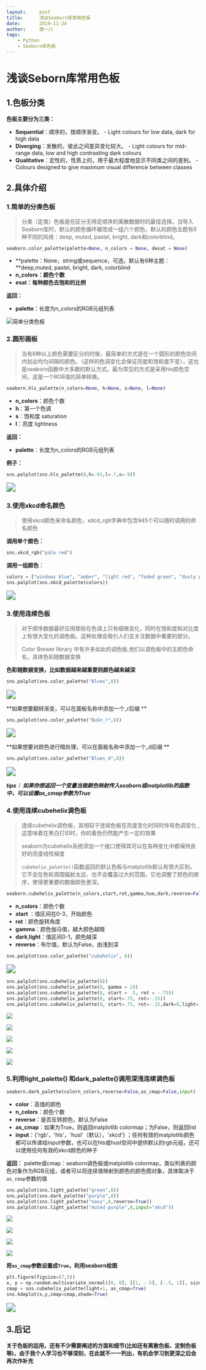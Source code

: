 ```yaml
---
layout:     post
title:      浅谈Seaborn库常用色板
date:       2019-11-24
author:     唐一川
tags:
    - Python
    - Seaborn库色板
---
```

# 浅谈Seborn库常用色板

## 1.色板分类

**色板主要分为三类：**

+  **Sequential**：顺序的，按顺序渐变。 - Light colours for low data, dark for high data 
+  **Diverging**：发散的，彼此之间差异变化较大。 - Light colours for mid-range data, low and high contrasting dark colours 
+  **Qualitative**：定性的，性质上的，用于最大程度地显示不同类之间的差别。 - Colours designed to give maximum visual difference between classes 



## 2.具体介绍

### 1.简单的分类色板

> 分类（定类）色板是在区分无特定顺序的离散数据时的最佳选择。当导入Seaborn库时，默认的颜色循环被改成一组六个颜色，默认的颜色主题有6种不同的风格：deep, muted, pastel, bright, dark和colorblind。

```python
seaborn.color_palette(palette=None, n_colors = None, desat = None)
```

+  **palette：None，string或sequence，可选，默认有6种主题：**deep,muted, pastel, bright, dark, colorblind 
+  **n_colors：颜色个数** 
+  **esat：每种颜色去饱和的比例** 

**返回：**

+  **palette**：长度为n_colors的RGB元组列表 

<img src="\Blog-Share\img\1911\03\yichuan\color_palette.png" title="简单分类色板" style="zoom:100%;" />

### 2.圆形画板

> 当有6种以上颜色需要区分的时候，最简单的方式是在一个圆形的颜色空间内划出均匀间隔的颜色。（这样的色调变化会保证亮度和饱和度不变），这也是seaborn函数中大多数的默认方式。最为常见的方式是采用hls颜色空间，这是一个RGB值的简单转换。

```python
seaborn.hls_palette(n_colors=None, h=None, s=None, l=None)
```

+  **n_colors**：颜色个数 
+  **h**：第一个色调 
+  **s**：饱和度  saturation 
+  **l**：亮度  lightness 

**返回：**

+  **palette**：长度为n_colors的RGB元组列表 

**例子：**

```python
sns.palplot(sns.hls_palette(8,h=.01,l=.7,s=.9))
```

<img src="\Blog-Share\img\1911\03\yichuan\hls_palette.png" style="zoom:150%;" />

### 3.使用xkcd命名颜色

>  使用xkcd颜色来命名颜色，xdcd_rgb字典中包含945个可以随时调用的命名颜色 

**调用单个颜色：**

```python
sns.xkcd_rgb("pale red")
```

**调用一组颜色**：

```python
colors = ["windows blue", "amber", "light red", "faded green", "dusty purple"]
sns.palplot(sns.xkcd_palette(colors))
```

<img src="\Blog-Share\img\1911\03\yichuan\xkcd_palette.png" style="zoom:150%;" />

### 3.使用连续色板

> 对于顺序数据最好应用那些在色调上只有细微变化，同时在饱和度和对比度上有很大变化的调色板。这种处理会吸引人们去关注数据中重要的部分。
>
> Color Brewer library 中有许多如此的调色板,他们以调色板中的主颜色命名，具体色彩随数据变换

**色彩随数据变换，比如数据越来越重要则颜色越来越深**

```python
sns.palplot(sns.color_palette("Blues",8))
```

<img src="\Blog-Share\img\1911\03\yichuan\palette_Blues.png" style="zoom:150%;" />

**如果想要翻转渐变，可以在面板名称中添加一个_r后缀 **

```python
sns.palplot(sns.color_palette("BuGn_r",8))
```

<img src="\Blog-Share\img\1911\03\yichuan\palette_BuGn_r.png" style="zoom:150%;" />

**如果想要对颜色进行暗处理，可以在面板名称中添加一个_d后缀 **

```python
sns.palplot(sns.color_palette("Blues_d",8))
```

<img src="\Blog-Share\img\1911\03\yichuan\palette_Blues_d.png" style="zoom:150%;" />

***tips： 如果你想返回一个变量当做颜色映射传入seaborn或matplotlib的函数中，可以设置as_cmap参数为True***

### 4.使用连续cubehelix调色板

>  连续cubehelix调色板，其相较于连续色板在亮度变化时同时伴有色调变化 , 这意味着在黑白打印时，你的着色仍然能产生一定的效果 
>
> seaborn为cubehelix系统添加一个接口使得其可以在各种变化中都保持良好的亮度线性梯度
>
>  `cubehelix_palette()`函数返回的默认色板与matplotlib默认有很大区别。它不会在色轮周围辐射太远，也不会覆盖过大的范围。它也调整了颜色的顺序，使得更重要的数据颜色更深。 

```python
seaborn.cubehelix_palette(n_colors,start,rot,gamma,hue,dark,reverse=False,as_cmap=False)
```

+  **n_colors**：颜色个数 
+  **start** ：值区间在0-3，开始颜色 
+  **rot**：颜色旋转角度 
+  **gamma**：颜色伽马值，越大颜色越暗 
+  **dark**,**light**：值区间0-1，颜色越深 
+  **reverse**：布尔值，默认为False，由浅到深 

```python
sns.palplot(sns.color_palette("cubehelix", 8))
```

<img src="\Blog-Share\img\1911\03\yichuan\color_palette_cubehelix.png" style="zoom:150%;" />

```python
sns.palplot(sns.cubehelix_palette(8))
sns.palplot(sns.cubehelix_palette(8, gamma = 2))
sns.palplot(sns.cubehelix_palette(8, start = .5, rot = -.75))
sns.palplot(sns.cubehelix_palette(8, start=.75, rot=-.15))
sns.palplot(sns.cubehelix_palette(8, start=.75, rot=-.15,dark=0,light=.95,reverse=True))
```

<img src="\Blog-Share\img\1911\03\yichuan\cubehelix_1.png"/>

![](\Blog-Share\img\1911\03\yichuan\cubehelix_2.png)

![](\Blog-Share\img\1911\03\yichuan\cubehelix_3.png)

![](\Blog-Share\img\1911\03\yichuan\cubehelix_4.png)

![](\Blog-Share\img\1911\03\yichuan\cubehelix_5.png)

### 5.利用light_palette() 和dark_palette()调用深浅连续调色板

```python
seaborn.dark_palette(colorn_colors,reverse=False,as_cmap=False,input)
```

+  **color**：高值的颜色 
+  **n_colors**：颜色个数 
+  **reverse**：是否反转颜色，默认为False 
+  **as_cmap**：如果为True，则返回matplotlib colormap；为False，则返回list 
+  **input**：{'rgb'，'hls'，'husl'（默认），'xkcd'}  ；任何有效的matplotlib颜色都可以传递给input参数，也可以在hls或husl空间中提供默认的rgb元组，还可以使用任何有效的xkcd颜色的种子 

**返回：** palette或cmap：seaborn调色板或matplotlib colormap，类似列表的颜色对象作为RGB元组，或者可以将连续值映射到颜色的颜色图对象，具体取决于`as_cmap`参数的值  

```python
sns.palplot(sns.light_palette("green",8))
sns.palplot(sns.dark_palette("purple",8))
sns.palplot(sns.light_palette("navy",8,reverse=True))
sns.palplot(sns.light_palette("muted purple",8,input="xkcd"))
```

![](\Blog-Share\img\1911\03\yichuan\1.png)

![](\Blog-Share\img\1911\03\yichuan\2.png)

![](\Blog-Share\img\1911\03\yichuan\3.png)

![](\Blog-Share\img\1911\03\yichuan\4.png)

**将`as_cmap`参数设置成`True`，利用seaborn绘图**

```python
plt.figure(figsize=(7,5))
x, y = np.random.multivariate_normal([0, 0], [[1, -.5], [-.5, 1]], size=300).T
cmap = sns.cubehelix_palette(light=1, as_cmap=True)
sns.kdeplot(x,y,cmap=cmap,shade=True)
```

<img src="\Blog-Share\img\1911\03\yichuan\kdeplot.png" style="zoom:150%;" />

## 3.后记

**关于色板的运用，还有不少需要阐述的方面和细节(比如还有离散色板、定制色板等)，由于我个人学习也不够深刻，在此就不一一列出，有机会学习到更深之后会再次作补充**

